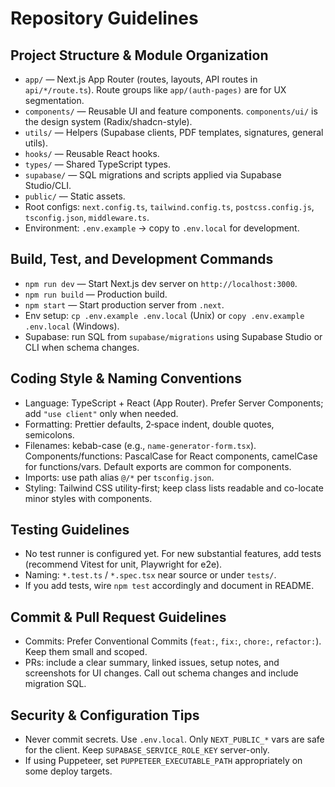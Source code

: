 # Repository Guidelines

## Project Structure & Module Organization
- `app/` — Next.js App Router (routes, layouts, API routes in `api/*/route.ts`). Route groups like `app/(auth-pages)` are for UX segmentation.
- `components/` — Reusable UI and feature components. `components/ui/` is the design system (Radix/shadcn-style).
- `utils/` — Helpers (Supabase clients, PDF templates, signatures, general utils).
- `hooks/` — Reusable React hooks.
- `types/` — Shared TypeScript types.
- `supabase/` — SQL migrations and scripts applied via Supabase Studio/CLI.
- `public/` — Static assets.
- Root configs: `next.config.ts`, `tailwind.config.ts`, `postcss.config.js`, `tsconfig.json`, `middleware.ts`.
- Environment: `.env.example` → copy to `.env.local` for development.

## Build, Test, and Development Commands
- `npm run dev` — Start Next.js dev server on `http://localhost:3000`.
- `npm run build` — Production build.
- `npm start` — Start production server from `.next`.
- Env setup: `cp .env.example .env.local` (Unix) or `copy .env.example .env.local` (Windows).
- Supabase: run SQL from `supabase/migrations` using Supabase Studio or CLI when schema changes.

## Coding Style & Naming Conventions
- Language: TypeScript + React (App Router). Prefer Server Components; add `"use client"` only when needed.
- Formatting: Prettier defaults, 2‑space indent, double quotes, semicolons.
- Filenames: kebab-case (e.g., `name-generator-form.tsx`). Components/functions: PascalCase for React components, camelCase for functions/vars. Default exports are common for components.
- Imports: use path alias `@/*` per `tsconfig.json`.
- Styling: Tailwind CSS utility-first; keep class lists readable and co-locate minor styles with components.

## Testing Guidelines
- No test runner is configured yet. For new substantial features, add tests (recommend Vitest for unit, Playwright for e2e).
- Naming: `*.test.ts` / `*.spec.tsx` near source or under `tests/`.
- If you add tests, wire `npm test` accordingly and document in README.

## Commit & Pull Request Guidelines
- Commits: Prefer Conventional Commits (`feat:`, `fix:`, `chore:`, `refactor:`). Keep them small and scoped.
- PRs: include a clear summary, linked issues, setup notes, and screenshots for UI changes. Call out schema changes and include migration SQL.

## Security & Configuration Tips
- Never commit secrets. Use `.env.local`. Only `NEXT_PUBLIC_*` vars are safe for the client. Keep `SUPABASE_SERVICE_ROLE_KEY` server-only.
- If using Puppeteer, set `PUPPETEER_EXECUTABLE_PATH` appropriately on some deploy targets.
